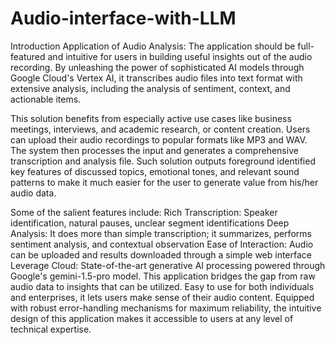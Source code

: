 # Audio-interface-with-LLM
Introduction
Application of Audio Analysis: The application should be full-featured and intuitive for users in building useful insights out of the audio recording. By unleashing the power of sophisticated AI models through Google Cloud's Vertex AI, it transcribes audio files into text format with extensive analysis, including the analysis of sentiment, context, and actionable items.

This solution benefits from especially active use cases like business meetings, interviews, and academic research, or content creation. Users can upload their audio recordings to popular formats like MP3 and WAV. The system then processes the input and generates a comprehensive transcription and analysis file. Such solution outputs foreground identified key features of discussed topics, emotional tones, and relevant sound patterns to make it much easier for the user to generate value from his/her audio data.

Some of the salient features include:
Rich Transcription: Speaker identification, natural pauses, unclear segment identifications
Deep Analysis: It does more than simple transcription; it summarizes, performs sentiment analysis, and contextual observation
Ease of Interaction: Audio can be uploaded and results downloaded through a simple web interface
Leverage Cloud: State-of-the-art generative AI processing powered through Google's gemini-1.5-pro model.
This application bridges the gap from raw audio data to insights that can be utilized. Easy to use for both individuals and enterprises, it lets users make sense of their audio content. Equipped with robust error-handling mechanisms for maximum reliability, the intuitive design of this application makes it accessible to users at any level of technical expertise.
